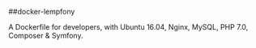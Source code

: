 ##docker-lempfony

A Dockerfile for developers, with Ubuntu 16.04, Nginx, MySQL, PHP 7.0, Composer & Symfony.